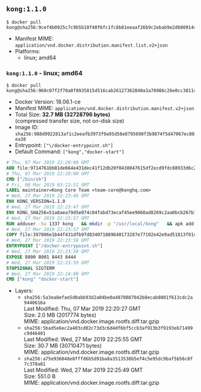 ## `kong:1.1.0`

```console
$ docker pull kong@sha256:9cef4b0925c7c9b5b10f40f6fc1fc8b81eeaaf26b9c2ebab9e2d68091444b9e3
```

-	Manifest MIME: `application/vnd.docker.distribution.manifest.list.v2+json`
-	Platforms:
	-	linux; amd64

### `kong:1.1.0` - linux; amd64

```console
$ docker pull kong@sha256:960c07f2f70a0f8935815d516cab26127362840a3a70986c26e0cc3811490659
```

-	Docker Version: 18.06.1-ce
-	Manifest MIME: `application/vnd.docker.distribution.manifest.v2+json`
-	Total Size: **32.7 MB (32728796 bytes)**  
	(compressed transfer size, not on-disk size)
-	Image ID: `sha256:988d9922013af1c2eeafb3973f9a95d58e8795690f3b9874f5d47067ec80ea38`
-	Entrypoint: `["\/docker-entrypoint.sh"]`
-	Default Command: `["kong","docker-start"]`

```dockerfile
# Thu, 07 Mar 2019 22:20:00 GMT
ADD file:9714761bb81de664e431dec41f12db20f0438047615df2ecd9fdc88933d6c20f in / 
# Thu, 07 Mar 2019 22:20:00 GMT
CMD ["/bin/sh"]
# Fri, 08 Mar 2019 03:12:51 GMT
LABEL maintainer=Kong Core Team <team-core@konghq.com>
# Wed, 27 Mar 2019 22:23:46 GMT
ENV KONG_VERSION=1.1.0
# Wed, 27 Mar 2019 22:23:47 GMT
ENV KONG_SHA256=51a8aea79d5e074c84fabd73ecaf45ee9060ad8269c2aa0bcb267b73ec6f9231
# Wed, 27 Mar 2019 22:23:57 GMT
RUN adduser -Su 1337 kong 	&& mkdir -p "/usr/local/kong" 	&& apk add --no-cache --virtual .build-deps wget tar ca-certificates 	&& apk add --no-cache libgcc openssl pcre perl tzdata curl libcap su-exec 	&& wget -O kong.tar.gz "https://bintray.com/kong/kong-alpine-tar/download_file?file_path=kong-$KONG_VERSION.apk.tar.gz" 	&& echo "$KONG_SHA256 *kong.tar.gz" | sha256sum -c - 	&& tar -xzf kong.tar.gz -C /tmp 	&& rm -f kong.tar.gz 	&& cp -R /tmp/usr / 	&& rm -rf /tmp/usr 	&& cp -R /tmp/etc / 	&& rm -rf /tmp/etc 	&& apk del .build-deps
# Wed, 27 Mar 2019 22:23:57 GMT
COPY file:397806e1b44f431dfb97d834071889640173287e77102e42e9ad51813f01cec4 in /docker-entrypoint.sh 
# Wed, 27 Mar 2019 22:23:58 GMT
ENTRYPOINT ["/docker-entrypoint.sh"]
# Wed, 27 Mar 2019 22:23:58 GMT
EXPOSE 8000 8001 8443 8444
# Wed, 27 Mar 2019 22:23:59 GMT
STOPSIGNAL SIGTERM
# Wed, 27 Mar 2019 22:24:00 GMT
CMD ["kong" "docker-start"]
```

-	Layers:
	-	`sha256:5a3ea8efae5d0abb93d2a04be0a4870087042b8ecab8001f613cdc2a9440616a`  
		Last Modified: Thu, 07 Mar 2019 22:20:27 GMT  
		Size: 2.0 MB (2017774 bytes)  
		MIME: application/vnd.docker.image.rootfs.diff.tar.gzip
	-	`sha256:5bad5e6ec2a403cd02c73d3c6d4df6bf5ccb3af913b3f9193eb71499c9d46401`  
		Last Modified: Wed, 27 Mar 2019 22:25:55 GMT  
		Size: 30.7 MB (30710471 bytes)  
		MIME: application/vnd.docker.image.rootfs.diff.tar.gzip
	-	`sha256:a75e936048e8fffd6b5d91ba8a3513538b5ef4c5e95dc9baf5b56c8f7c378a81`  
		Last Modified: Wed, 27 Mar 2019 22:25:49 GMT  
		Size: 551.0 B  
		MIME: application/vnd.docker.image.rootfs.diff.tar.gzip
